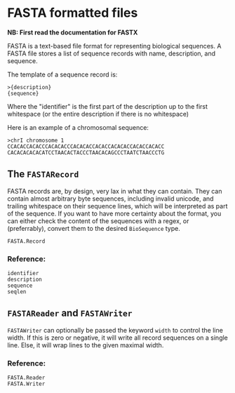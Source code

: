 # FASTA formatted files
__NB: First read the documentation for FASTX__

FASTA is a text-based file format for representing biological sequences.
A FASTA file stores a list of sequence records with name, description, and
sequence.

The template of a sequence record is:

```
>{description}
{sequence}
```

Where the "identifier" is the first part of the description up to the first whitespace
(or the entire description if there is no whitespace)

Here is an example of a chromosomal sequence:

```
>chrI chromosome 1
CCACACCACACCCACACACCCACACACCACACCACACACCACACCACACC
CACACACACACATCCTAACACTACCCTAACACAGCCCTAATCTAACCCTG
```

## The `FASTARecord`
FASTA records are, by design, very lax in what they can contain.
They can contain almost arbitrary byte sequences, including invalid unicode, and trailing whitespace on their sequence lines, which will be interpreted as part of the sequence.
If you want to have more certainty about the format, you can either check the content of the sequences with a regex, or (preferrably), convert them to the desired `BioSequence` type.

```@docs
FASTA.Record
```

### Reference:
```@docs
identifier
description
sequence
seqlen
```

## `FASTAReader` and `FASTAWriter`
`FASTAWriter` can optionally be passed the keyword `width` to control the line width.
If this is zero or negative, it will write all record sequences on a single line.
Else, it will wrap lines to the given maximal width.

### Reference:
```@docs
FASTA.Reader
FASTA.Writer
```